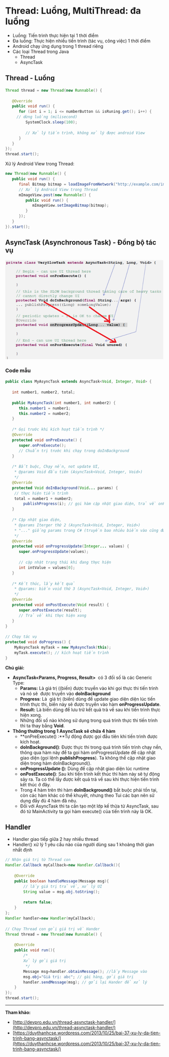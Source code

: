 # Thread: Luồng, MultiThread: đa luồng

*   Luồng: Tiến trình thực hiện tại 1 thời điểm
*   Đa luồng: Thực hiện nhiều tiến trình (tác vụ, công việc) 1 thời điểm
*   Android chạy ứng dụng trong 1 thread riêng
*   Các loại Thread trong Java
    *   Thread
    *   AsyncTask

## Thread - Luồng

```java
Thread thread = new Thread(new Runnable() {

   @Override
   public void run() {
      for (int i = 1; i <= numberButton && isRuning.get(); i++) {
	 // dừng luồng (milisecond)
         SystemClock.sleep(100);

         // Xử lý tiến trình, không xử lý được android View
      }
   }
});
thread.start();
```

Xử lý Android View trong Thread:

```java
new Thread(new Runnable() {
   public void run() {
      final Bitmap bitmap = loadImageFromNetwork("http://example.com/image.png");
      // Xử lý Android View trong Thread
      mImageView.post(new Runnable() {
         public void run() {
            mImageView.setImageBitmap(bitmap);
         }
      });
   }
}).start();
```

## AsyncTask (Asynchronous Task) - Đồng bộ tác vụ

![async task 1](/Images/Thread_AsyncTask.png)

### Code mẫu

```java
public class MyAsyncTask extends AsyncTask<Void, Integer, Void> {

   int number1, number2, total;

   public MyAsyncTask(int number1, int number2) {
      this.number1 = number1;
	  this.number2 = number2;
   }

   /* Gọi trước khi kích hoạt tiến trình */
   @Override
   protected void onPreExecute() {
      super.onPreExecute();
      // Chuẩn trị trước khi chạy trong doInBackground
   }

   /* Bắt buộc, Chạy nền, not update UI, 
    * @params Void đầu tiên (AsyncTask<Void, Integer, Void>)
    */
   @Override
   protected Void doInBackground(Void... params) {
   	// thực hiện tiến trình
	total = number1 + number2;
        publishProgress(i); // gọi hàm cập nhật giao diện, trả về onProgressUpdate
   }

   /* Cập nhật giao diện, 
    * @params Iterger thứ 2 (AsyncTask<Void, Integer, Void>)
    * "..." giống params trong C# (truyền bao nhiêu biến vào cũng được) 
    */
   @Override
   protected void onProgressUpdate(Integer... values) {
      super.onProgressUpdate(values);

      // cập nhật trạng thái khi đang thực hiện
      int intValue = values[0];
   }

   /* Kết thúc, lấy kết quả
    * @params: biến void thứ 3 (AsyncTask<Void, Integer, Void>)
    */
   @Override
   protected void onPostExecute(Void result) {
      super.onPostExecute(result);
      // Trả về khi thực hiện xong
   }
}

// Chạy tác vụ
protected void doProgress() {
	MyAsyncTask myTask = new MyAsyncTask(this);
	myTask.execute(); // kích hoạt tiến trình
}
```

**Chú giải:**

*   **AsyncTask<Params, Progress, Result>**  có 3 đối số là các Generic Type:
    *   **Params:** Là giá trị ((biến) được truyền vào khi gọi thực thi tiến trình và nó sẽ  được truyền vào **doInBackground**
    *   **Progress**: Là  giá trị (biến) dùng để update giao diện diện lúc tiến trình thực thi, biến này sẽ được truyền vào hàm **onProgressUpdate**.
    *   **Result:** Là biến dùng để lưu trữ kết quả trả về sau khi tiến trình thực hiện xong.
    *   Những đối số nào không sử dụng trong quá trình thực thi tiến trình thì ta thay bằng **Void**.
*   **Thông thường trong 1 AsyncTask sẽ chứa 4 hàm**
    *   **onPreExecute() :**Tự động được gọi đầu tiên khi tiến trình được kích hoạt.
    *   **doInBackground()**: Được thực thi trong quá trình tiến trình chạy nền, thông qua hàm này để ta gọi hàm onProgressUpdate để cập nhật giao diện (gọi lệnh **publishProgress**). Ta không thể cập nhật giao diện trong hàm doInBackground().
    *   **onProgressUpdate ():** Dùng để cập nhật giao diện lúc runtime
    *   **onPostExecute()**: Sau khi tiến trình kết thúc thì hàm này sẽ tự động sảy ra. Ta có thể lấy được kết quả trả về sau khi thực hiện tiến trình kết thúc ở đây.
    *   Trong 4 hàm trên thì hàm **doInBackground()** bắt buộc phải tồn tại, còn các hàm khác có thể khuyết, nhưng theo Tui các bạn nên sử dụng đầy đủ 4 hàm đã nêu.
    *   Đối với AsyncTask thì ta cần tạo một lớp kế thừa từ AsyncTask, sau đó từ MainActivity ta gọi hàm execute() của tiến trình này là OK.

## Handler

*   Handler giao tiếp giữa 2 hay nhiều thread
*   Handler() xử lý 1 yêu cầu nào của người dùng sau 1 khoảng thời gian nhất định

```java
// Nhận giá trị từ Thread con
Handler.Callback myCallback=new Handler.Callback(){

    @Override
    public boolean handleMessage(Message msg){
        // lấy giá trị trả về, xử lý UI
        String value = msg.obj.toString();

        return false;
    }
};
Handler handler=new Handler(myCallback);

// Chạy Thread con gởi giá trị về Hander
Thread thread = new Thread(new Runnable() {

    @Override
    public void run(){
        /*
        Xử lý gởi giá trị
         */
        Message msg=handler.obtainMessage(); //lấy Message vào
        msg.obj="Giá trị: abc"; // gài hàng, gởi giá trị
        handler.sendMessage(msg); // gởi lại Hander để xử lý
    }
});
thread.start();
```

---

**Tham khảo:**

*   [http://devpro.edu.vn/thread-asynctask-handler/](http://devpro.edu.vn/thread-asynctask-handler/)
*   [https://duythanhcse.wordpress.com/2013/10/25/bai-37-xu-ly-da-tien-trinh-bang-asynctask/](https://duythanhcse.wordpress.com/2013/10/25/bai-37-xu-ly-da-tien-trinh-bang-asynctask/)